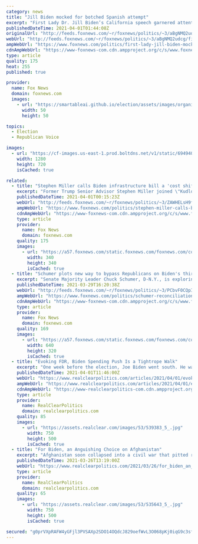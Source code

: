 ```yaml
---
category: news
title: "Jill Biden mocked for botched Spanish attempt"
excerpt: "First Lady Dr. Jill Biden’s California speech garnered attention on social media on Wednesday for what users perceived as a botched attempt to pronounce a phrase in Spanish."
publishedDateTime: 2021-04-01T01:44:08Z
originalUrl: "http://feeds.foxnews.com/~r/foxnews/politics/~3/aBgNMQ2udcg/first-lady-jill-biden-mocked-spanish"
webUrl: "http://feeds.foxnews.com/~r/foxnews/politics/~3/aBgNMQ2udcg/first-lady-jill-biden-mocked-spanish"
ampWebUrl: "https://www.foxnews.com/politics/first-lady-jill-biden-mocked-spanish.amp"
cdnAmpWebUrl: "https://www-foxnews-com.cdn.ampproject.org/c/s/www.foxnews.com/politics/first-lady-jill-biden-mocked-spanish.amp"
type: article
quality: 175
heat: 255
published: true

provider:
  name: Fox News
  domain: foxnews.com
  images:
    - url: "https://smartableai.github.io/election/assets/images/organizations/foxnews.com-50x50.jpg"
      width: 50
      height: 50

topics:
  - Election
  - Republican Voice

images:
  - url: "https://cf-images.us-east-1.prod.boltdns.net/v1/static/694940094001/cf2ea775-9333-4fc3-acda-7f12713b09c4/a45827db-4a24-4190-87d8-a0179119b127/1280x720/match/image.jpg"
    width: 1280
    height: 720
    isCached: true

related:
  - title: "Stephen Miller calls Biden infrastructure bill a 'cost shift'"
    excerpt: "Former Trump Senior Advisor Stephen Miller joined \"Kudlow\" Wednesday and slammed Biden's new infrastructure bill, calling it a cost shift, and saying \"actually no new infrastructure spending happens.\""
    publishedDateTime: 2021-04-01T00:15:23Z
    webUrl: "http://feeds.foxnews.com/~r/foxnews/politics/~3/ZAWHELsH9fU/stephen-miller-calls-biden-infrastructure-bill-a-cost-shift"
    ampWebUrl: "https://www.foxnews.com/politics/stephen-miller-calls-biden-infrastructure-bill-a-cost-shift.amp"
    cdnAmpWebUrl: "https://www-foxnews-com.cdn.ampproject.org/c/s/www.foxnews.com/politics/stephen-miller-calls-biden-infrastructure-bill-a-cost-shift.amp"
    type: article
    provider:
      name: Fox News
      domain: foxnews.com
    quality: 175
    images:
      - url: "https://a57.foxnews.com/static.foxnews.com/foxnews.com/content/uploads/2018/09/340/340/fox-news.jpg?ve=1&tl=1"
        width: 340
        height: 340
        isCached: true
  - title: "Schumer plots new way to bypass Republicans on Biden's third economic spending bill"
    excerpt: "Senate Majority Leader Chuck Schumer, D-N.Y., is exploring how to pass President Biden's third economic spending bill later this year without any Republican votes via an obscure Senate rule that would allow Democrats to use reconciliation again.  "
    publishedDateTime: 2021-03-29T16:20:38Z
    webUrl: "http://feeds.foxnews.com/~r/foxnews/politics/~3/PCbvF0CQpIQ/schumer-reconciliation-biden-third-economic-spending-bill"
    ampWebUrl: "https://www.foxnews.com/politics/schumer-reconciliation-biden-third-economic-spending-bill.amp"
    cdnAmpWebUrl: "https://www-foxnews-com.cdn.ampproject.org/c/s/www.foxnews.com/politics/schumer-reconciliation-biden-third-economic-spending-bill.amp"
    type: article
    provider:
      name: Fox News
      domain: foxnews.com
    quality: 169
    images:
      - url: "https://a57.foxnews.com/static.foxnews.com/foxnews.com/content/uploads/2021/03/640/320/schumer.jpg?ve=1&tl=1"
        width: 640
        height: 320
        isCached: true
  - title: "Evoking FDR, Biden Spending Push Is a Tightrope Walk"
    excerpt: "One week before the election, Joe Biden went south. He was headed for Franklin Delano Roosevelt’s familiar Georgia getaway at the foot of Pine Mountain in Meriwether County. Known as “the Little White House,” it was FDR’s frequent retreat of during ..."
    publishedDateTime: 2021-04-01T11:46:00Z
    webUrl: "https://www.realclearpolitics.com/articles/2021/04/01/evoking_fdr_biden_spending_push_is_a_tightrope_walk_145517.html"
    ampWebUrl: "https://www.realclearpolitics.com/articles/2021/04/01/evoking_fdr_biden_spending_push_is_a_tightrope_walk_145517.amp.html"
    cdnAmpWebUrl: "https://www-realclearpolitics-com.cdn.ampproject.org/c/s/www.realclearpolitics.com/articles/2021/04/01/evoking_fdr_biden_spending_push_is_a_tightrope_walk_145517.amp.html"
    type: article
    provider:
      name: RealClearPolitics
      domain: realclearpolitics.com
    quality: 85
    images:
      - url: "https://assets.realclear.com/images/53/539383_5_.jpg"
        width: 750
        height: 500
        isCached: true
  - title: "For Biden, an Anguishing Choice on Afghanistan"
    excerpt: "Afghanistan soon collapsed into a civil war that pitted rival warlords against one another, until the Taliban seized power, in 1996, imposed strict Islamic law, and welcomed other jihadis such as Al Qaeda."
    publishedDateTime: 2021-03-26T13:19:00Z
    webUrl: "https://www.realclearpolitics.com/2021/03/26/for_biden_an_anguishing_choice_on_afghanistan_539011.html#!"
    type: article
    provider:
      name: RealClearPolitics
      domain: realclearpolitics.com
    quality: 65
    images:
      - url: "https://assets.realclear.com/images/53/535643_5_.jpg"
        width: 750
        height: 500
        isCached: true

secured: "g0prVXpRAFW4yGFjl3PVSAXp2SDO14OQdcJ829oefWvL3O068pKj0iqG9c3sf+RgVkSV8nO27La1tEgy+wMWGnvl1U/ZEvoDY2a3Gc47ZTsuzeEybxI1Eq8/et5DK04eWccesGJ8oztsOQeoCeak4lOwhvtQUpIngBOqovo7MnRzP8NotKmGxm9se0O3U7nqKOH8fFxNTjkqZ+0sy1n1NUYzqGClwW0EXaadrHBtCZhFoSou9156eqhPRXmgT/d0AUIfqFxwd0OjX6/sb8jO9lDvmkph3MCRTEyy8vyO8cgDedvIQzpIu4x5XRikVD0VQHc2smImPzxAIhXg5JkEyUSwNz8bk+f8bcgPB1FAuXo=;DrUYUN0g7C0GOhMINNCJpw=="
---
```


